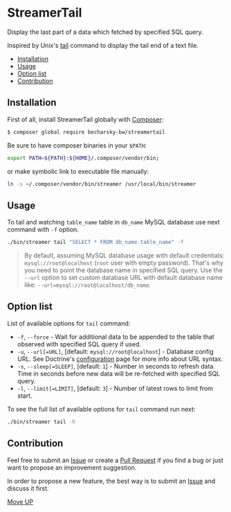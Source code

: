 # StreamerTail

Display the last part of a data which fetched by specified SQL query.

Inspired by Unix's [tail][5] command to display the tail end of a text file. 

* [Installation](#installation)
* [Usage](#usage)
* [Option list](#option-list)
* [Contribution](#contribution)

## Installation

First of all, install StreamerTail globally with [Composer][3]:

```bash
$ composer global require bocharsky-bw/streamertail
```

Be sure to have composer binaries in your `$PATH`:

```bash
export PATH=${PATH}:${HOME}/.composer/vendor/bin;
```

or make symbolic link to executable file manually:

```bash
ln -s ~/.composer/vendor/bin/streamer /usr/local/bin/streamer
```

## Usage

To tail and watching `table_name` table in `db_name` MySQL database use
next command with `-f` option.

```bash
./bin/streamer tail "SELECT * FROM db_name.table_name" -f
```

> By default, assuming MySQL database usage with default credentials:
  `mysql://root@localhost` (`root` user with empty password). That's why
  you need to point the database name in specified SQL query. Use the `--url`
  option to set custom database URL with default database name like:
  `--url=mysql://root@localhost/db_name`.

## Option list

List of available options for `tail` command:

* `-f`, `--force` - Wait for additional data to be appended to the table
  that observed with specified SQL query if used.
* `-u`, `--url[=URL]`, [default: `mysql://root@localhost`] - Database config URL.
  See Doctrine's [configuration][4] page for more info about URL syntax.
* `-s`, `--sleep[=SLEEP]`, [default: `1`] - Number in seconds to refresh data.
  Time in seconds before new data will be re-fetched with specified SQL query.
* `-l`, `--limit[=LIMIT]`, [default: `3`] - Number of latest rows to limit from start.

To see the full list of available options for `tail` command run next:

```bash
./bin/streamer tail -h
```

## Contribution

Feel free to submit an [Issue][1] or create a [Pull Request][2] if you find
a bug or just want to propose an improvement suggestion.

In order to propose a new feature, the best way is to submit an [Issue][1]
and discuss it first.

[Move UP](#streamertail)


[1]: https://github.com/bocharsky-bw/StreamerTail/issues
[2]: https://github.com/bocharsky-bw/StreamerTail/pulls
[3]: https://getcomposer.org/
[4]: http://doctrine-orm.readthedocs.org/projects/doctrine-dbal/en/latest/reference/configuration.html
[5]: https://en.wikipedia.org/wiki/Tail_(Unix)

